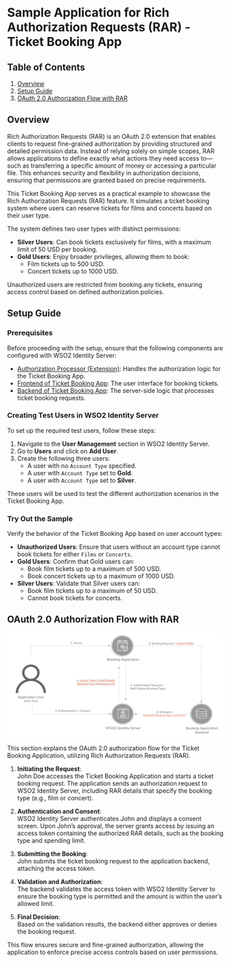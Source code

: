 # Sample Application for Rich Authorization Requests (RAR) - Ticket Booking App

## Table of Contents
 1. [Overview](#overview)
 2. [Setup Guide](#setup-guide)
 3. [OAuth 2.0 Authorization Flow with RAR](#oauth-20-authorization-flow-with-rar)

## Overview

Rich Authorization Requests (RAR) is an OAuth 2.0 extension that enables clients to request fine-grained authorization by providing structured and detailed permission data. Instead of relying solely on simple scopes, RAR allows applications to define exactly what actions they need access to—such as transferring a specific amount of money or accessing a particular file. This enhances security and flexibility in authorization decisions, ensuring that permissions are granted based on precise requirements.

This Ticket Booking App serves as a practical example to showcase the Rich Authorization Requests (RAR) feature. It simulates a ticket booking system where users can reserve tickets for films and concerts based on their user type.

The system defines two user types with distinct permissions:
- **Silver Users**: Can book tickets exclusively for films, with a maximum limit of 50 USD per booking.
- **Gold Users**: Enjoy broader privileges, allowing them to book:
    - Film tickets up to 500 USD.
    - Concert tickets up to 1000 USD.

Unauthorized users are restricted from booking any tickets, ensuring access control based on defined authorization policies.

## Setup Guide

### Prerequisites

Before proceeding with the setup, ensure that the following components are configured with WSO2 Identity Server:

- [Authorization Processor (Extension)](https://github.com/wso2/samples-is/blob/master/rar-samples/ticket-booking-app/authorization-processor/README.md): Handles the authorization logic for the Ticket Booking App.
- [Frontend of Ticket Booking App](https://github.com/wso2/samples-is/blob/master/rar-samples/ticket-booking-app/frontend/README.md): The user interface for booking tickets.
- [Backend of Ticket Booking App](https://github.com/wso2/samples-is/blob/master/rar-samples/ticket-booking-app/backend/README.md): The server-side logic that processes ticket booking requests.

### Creating Test Users in WSO2 Identity Server

To set up the required test users, follow these steps:

1. Navigate to the **User Management** section in WSO2 Identity Server.
2. Go to **Users** and click on **Add User**.
3. Create the following three users:
    - A user with no `Account Type` specified.
    - A user with `Account Type` set to **Gold**.
    - A user with `Account Type` set to **Silver**.

These users will be used to test the different authorization scenarios in the Ticket Booking App.

### Try Out the Sample

Verify the behavior of the Ticket Booking App based on user account types:

- **Unauthorized Users**: Ensure that users without an account type cannot book tickets for either `Films` or `Concerts`.
- **Gold Users**: Confirm that Gold users can:
    - Book film tickets up to a maximum of 500 USD.
    - Book concert tickets up to a maximum of 1000 USD.
- **Silver Users**: Validate that Silver users can:
    - Book film tickets up to a maximum of 50 USD.
    - Cannot book tickets for concerts.

## OAuth 2.0 Authorization Flow with RAR

![OAuth Flow](images/oauth-flow.png)

This section explains the OAuth 2.0 authorization flow for the Ticket Booking Application, utilizing Rich Authorization Requests (RAR).

1. **Initiating the Request**:  
    John Doe accesses the Ticket Booking Application and starts a ticket booking request. The application sends an authorization request to WSO2 Identity Server, including RAR details that specify the booking type (e.g., film or concert).

2. **Authentication and Consent**:  
    WSO2 Identity Server authenticates John and displays a consent screen. Upon John’s approval, the server grants access by issuing an access token containing the authorized RAR details, such as the booking type and spending limit.

3. **Submitting the Booking**:  
    John submits the ticket booking request to the application backend, attaching the access token.

4. **Validation and Authorization**:  
    The backend validates the access token with WSO2 Identity Server to ensure the booking type is permitted and the amount is within the user’s allowed limit.

5. **Final Decision**:  
    Based on the validation results, the backend either approves or denies the booking request.

This flow ensures secure and fine-grained authorization, allowing the application to enforce precise access controls based on user permissions.
